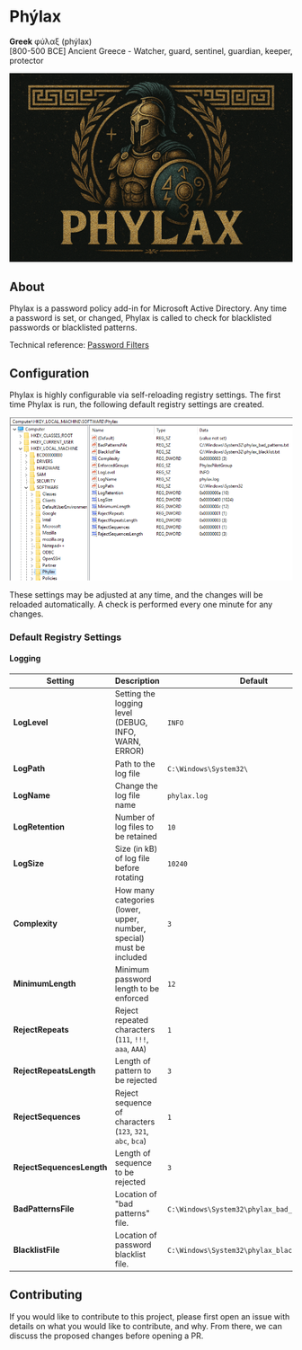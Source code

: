 # Phýlax

**Greek** φύλαξ (phýlax)  
[800-500 BCE] Ancient Greece - Watcher, guard, sentinel, guardian, keeper, protector

![Phylax Password Policy](logo.png)

## About

Phylax is a password policy add-in for Microsoft Active Directory. Any time a password is set, or changed, Phylax is called to check for blacklisted passwords or blacklisted patterns.

Technical reference: [Password Filters](https://learn.microsoft.com/en-us/windows/win32/secmgmt/password-filters?redirectedfrom=MSDN)

## Configuration

Phylax is highly configurable via self-reloading registry settings. The first time Phylax is run, the following default registry settings are created. 

![Registry Settings](registry.png)

These settings may be adjusted at any time, and the changes will be reloaded automatically. A check is performed every one minute for any changes.

### Default Registry Settings

#### Logging

|Setting|Description|Default|
|-|--------------------------------|-|
|**LogLevel**|Setting the logging level (DEBUG, INFO, WARN, ERROR)|`INFO`|
|**LogPath**|Path to the log file|`C:\Windows\System32\`|
|**LogName**|Change the log file name|`phylax.log`|
|**LogRetention**|Number of log files to be retained|`10`|
|**LogSize**|Size (in kB) of log file before rotating|`10240`|
|**Complexity**|How many categories (lower, upper, number, special) must be included|`3`|
|**MinimumLength**|Minimum password length to be enforced|`12`|
|**RejectRepeats**|Reject repeated characters (`111`, `!!!`, `aaa`, `AAA`)|`1`|
|**RejectRepeatsLength**|Length of pattern to be rejected|`3`|
|**RejectSequences**|Reject sequence of characters (`123`, `321`, `abc`, `bca`)|`1`|
|**RejectSequencesLength**|Length of sequence to be rejected|`3`|
|**BadPatternsFile**|Location of "bad patterns" file.|`C:\Windows\System32\phylax_bad_patterns.txt`|
|**BlacklistFile**|Location of password blacklist file.|`C:\Windows\System32\phylax_blacklist.txt`|

## Contributing

If you would like to contribute to this project, please first open an issue with details on what you would like to contribute, and why. From there, we can discuss the proposed changes before opening a PR.
